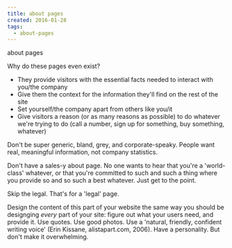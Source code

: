```yaml
---
title: about pages
created: 2016-01-28
tags:
  - about-pages
---
```


about pages

Why do these pages even exist?

  * They provide visitors with the essential facts needed to interact with you/the company
  * Give them the context for the information they'll find on the rest of the site
  * Set yourself/the company apart from others like you/it
  * Give visitors a reason (or as many reasons as possible) to do whatever we're trying to do (call a number, sign up for something, buy something, whatever)

Don't be super generic, bland, grey, and corporate-speaky. People want real, meaningful information, not company statistics.

Don't have a sales-y about page. No one wants to hear that you're a 'world-class' whatever, or that you're committed to such and such a thing where you provide so and so such a best whatever. Just get to the point.

Skip the legal. That's for a 'legal' page.

Design the content of this part of your website the same way you should be designging _every_ part of your site: figure out what your users need, and provide it. Use quotes. Use good photos. Use a 'natural, friendly, confident writing voice' (Erin Kissane, alistapart.com, 2006). Have a personality. But don't make it overwhelming.
